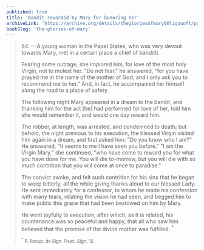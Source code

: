 ```yaml
---
published: true
title: 'Bandit rewarded by Mary for honoring her'
archiveLink: 'https://archive.org/details/thegloriesofmary00liguuoft/page/722?view=theater'
bookSlug: 'the-glories-of-mary'
---
```


> 84.---A young woman in the Papal States, who was very devout towards Mary, met in a certain place a chief of banditti.
>
> Fearing some outrage, she implored him, for love of the most holy Virgin, not to molest her. "Do not fear," he answered, "for you have prayed me in the name of the mother of God; and I only ask you to recommend me to her." And, in fact, he accompanied her himself along the road to a place of safety.
>
> The following night Mary appeared in a dream to the bandit, and thanking him for the act [he] had performed for love of her, told him she would remember it, and would one day reward him.
>
> The robber, at length, was arrested, and condemned to death; but behold, the night previous to his execution, the blessed Virgin visited him again in a dream, and first asked him: "Do you know who I am?" He answered, "It seems to me I have seen you before." "I am the Virgin Mary," she continued, "who have come to reward you for what you have done for me. You will die to-morrow, but you will die with so much contrition that you will come at once to paradise."
>
> The convict awoke, and felt such contrition for his sins that he began to weep bitterly, all the while giving thanks aloud to our blessed Lady. He sent immediately for a confessor, to whom he made his confession with many tears, relating the vision he had seen, and begged him to make public this grace that had been bestowed on him by Mary.
>
> He went joyfully to execution, after which, as it is related, his countenance was so peaceful and happy, that all who saw him believed that the promise of the divine mother was fulfilled. <sup>*</sup>
>
> <small><sup>*</sup> P. Recup. de Sign. Fruct. Sign. 12.</small>
